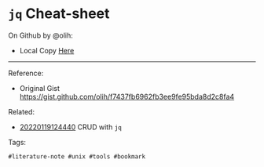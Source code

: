 # `jq` Cheat-sheet

On Github by @olih:

* Local Copy [Here](./jq-cheetsheet.md)


---

Reference:

* Original Gist <https://gist.github.com/olih/f7437fb6962fb3ee9fe95bda8d2c8fa4>


Related:

* [20220119124440](../20220119124440/README.md) CRUD with `jq`

Tags:

    #literature-note #unix #tools #bookmark

